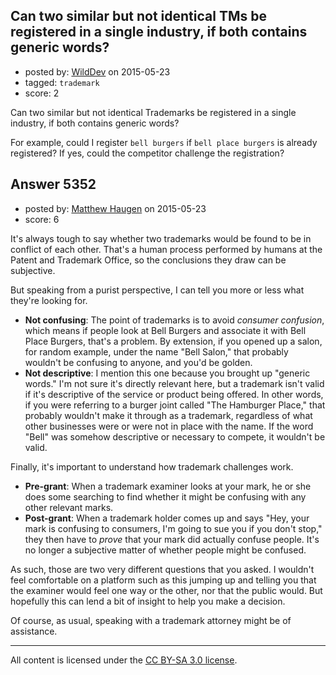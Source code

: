 ## Can two similar but not identical TMs be registered in a single industry, if both contains generic words?

- posted by: [WildDev](https://stackexchange.com/users/3620043/wilddev) on 2015-05-23
- tagged: `trademark`
- score: 2

<p>Can two similar but not identical Trademarks be registered in a single industry, if both contains generic words?</p>

<p>For example, could I register <code>bell burgers</code> if <code>bell place burgers</code> is already registered? If yes, could the competitor challenge the registration?</p>



## Answer 5352

- posted by: [Matthew Haugen](https://stackexchange.com/users/1325646/matthew-haugen) on 2015-05-23
- score: 6

<p>It's always tough to say whether two trademarks would be found to be in conflict of each other. That's a human process performed by humans at the Patent and Trademark Office, so the conclusions they draw can be subjective.</p>

<p>But speaking from a purist perspective, I can tell you more or less what they're looking for.</p>

<ul>
<li><strong>Not confusing</strong>: The point of trademarks is to avoid <em>consumer confusion</em>, which means if people look at Bell Burgers and associate it with Bell Place Burgers, that's a problem. By extension, if you opened up a salon, for random example, under the name "Bell Salon," that probably wouldn't be confusing to anyone, and you'd be golden.</li>
<li><strong>Not descriptive</strong>: I mention this one because you brought up "generic words." I'm not sure it's directly relevant here, but a trademark isn't valid if it's descriptive of the service or product being offered. In other words, if you were referring to a burger joint called "The Hamburger Place," that probably wouldn't make it through as a trademark, regardless of what other businesses were or were not in place with the name. If the word "Bell" was somehow descriptive or necessary to compete, it wouldn't be valid.</li>
</ul>

<p>Finally, it's important to understand how trademark challenges work.</p>

<ul>
<li><strong>Pre-grant</strong>: When a trademark examiner looks at your mark, he or she does some searching to find whether it might be confusing with any other relevant marks.</li>
<li><strong>Post-grant</strong>: When a trademark holder comes up and says "Hey, your mark is confusing to consumers, I'm going to sue you if you don't stop," they then have to <em>prove</em> that your mark did actually confuse people. It's no longer a subjective matter of whether people might be confused.</li>
</ul>

<p>As such, those are two very different questions that you asked. I wouldn't feel comfortable on a platform such as this jumping up and telling you that the examiner would feel one way or the other, nor that the public would. But hopefully this can lend a bit of insight to help you make a decision.</p>

<p>Of course, as usual, speaking with a trademark attorney might be of assistance.</p>




---

All content is licensed under the [CC BY-SA 3.0 license](https://creativecommons.org/licenses/by-sa/3.0/).

